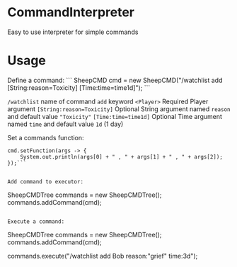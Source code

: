 # CommandInterpreter

Easy to use interpreter for simple commands

<h1> Usage </h1>
Define a command:
```
SheepCMD cmd = new SheepCMD("/watchlist add <Player> [String:reason=Toxicity] [Time:time=time1d]");
```

```/watchlist``` name of command
```add``` keyword
```<Player>``` Required Player argument
```[String:reason=Toxicity]``` Optional String argument named ```reason``` and default value ```"Toxicity"```
```[Time:time=time1d]``` Optional Time argument named ```time``` and default value ```1d``` (1 day)

Set a commands function:
```
cmd.setFunction(args -> {
    System.out.println(args[0] + " , " + args[1] + " , " + args[2]);
});```


Add command to executor:

```
SheepCMDTree commands = new SheepCMDTree();
commands.addCommand(cmd);
```

Execute a command:
```
SheepCMDTree commands = new SheepCMDTree();
        commands.addCommand(cmd);

commands.execute("/watchlist add Bob reason:\"grief\" time:3d");
```

